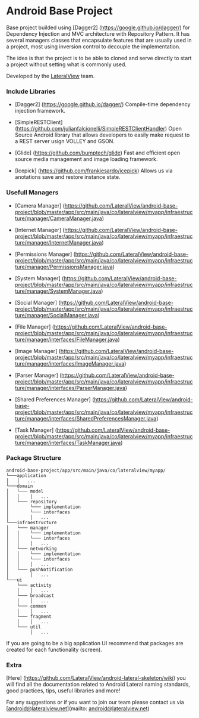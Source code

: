 # Android Base Project

Base project builded using [Dagger2] (https://google.github.io/dagger/) for Dependency Injection and MVC architecture with Repository Pattern.
It has several managers classes that encapsulate features that are usually used in a project, most using inversion control to decouple the implementation.

The idea is that the project is to be able to cloned and serve directly to start a project without setting what is commonly used.

Developed by the [LateralView](https://lateralview.co) team.

### Include Libraries

- [Dagger2] (https://google.github.io/dagger/)
Compile-time dependency injection framework.
 
- [SimpleRESTClient] (https://github.com/julianfalcionelli/SimpleRESTClientHandler)
Open Source Android library that allows developers to easily make request to a REST server usign VOLLEY and GSON.

- [Glide] (https://github.com/bumptech/glide)
Fast and efficient open source media management and image loading framework.

- [Icepick] (https://github.com/frankiesardo/icepick)
Allows us via anotations save and restore instance state.

### Usefull Managers

- [Camera Manager] (https://github.com/LateralView/android-base-project/blob/master/app/src/main/java/co/lateralview/myapp/infraestructure/manager/CameraManager.java)

- [Internet Manager] (https://github.com/LateralView/android-base-project/blob/master/app/src/main/java/co/lateralview/myapp/infraestructure/manager/InternetManager.java)

- [Permissions Manager] (https://github.com/LateralView/android-base-project/blob/master/app/src/main/java/co/lateralview/myapp/infraestructure/manager/PermissionsManager.java)

- [System Manager] (https://github.com/LateralView/android-base-project/blob/master/app/src/main/java/co/lateralview/myapp/infraestructure/manager/SystemManager.java)

- [Social Manager] (https://github.com/LateralView/android-base-project/blob/master/app/src/main/java/co/lateralview/myapp/infraestructure/manager/SocialManager.java)

- [File Manager] (https://github.com/LateralView/android-base-project/blob/master/app/src/main/java/co/lateralview/myapp/infraestructure/manager/interfaces/FileManager.java)

- [Image Manager] (https://github.com/LateralView/android-base-project/blob/master/app/src/main/java/co/lateralview/myapp/infraestructure/manager/interfaces/ImageManager.java)

- [Parser Manager] (https://github.com/LateralView/android-base-project/blob/master/app/src/main/java/co/lateralview/myapp/infraestructure/manager/interfaces/ParserManager.java)

- [Shared Preferences Manager] (https://github.com/LateralView/android-base-project/blob/master/app/src/main/java/co/lateralview/myapp/infraestructure/manager/interfaces/SharedPreferencesManager.java)

- [Task Manager] (https://github.com/LateralView/android-base-project/blob/master/app/src/main/java/co/lateralview/myapp/infraestructure/manager/interfaces/TaskManager.java)

### Package Structure

```
android-base-project/app/src/main/java/co/lateralview/myapp/
└───application
│   │   ...
└───domain
│   └─── model
│   │    │   ...
│   └─── repository
│        └─── implementation
│        └─── interfaces
│        │   ...
└───infraestructure
│   └─── manager
│   │    └─── implementation
│   │    └─── interfaces
│   │    │   ...
│   └─── networking
│   │    └─── implementation
│   │    └─── interfaces
│   │    │   ...
│   └─── pushNotification
│        │   ...
└───ui
    └─── activity
    │    │   ...
    └─── broadcast
    │    │   ...
    └─── common
    │    │   ...
    └─── fragment
    │    │   ...
    └─── util
         │   ...
```

If you are going to be a big application UI recommend that packages are created for each functionality (screen).

### Extra

[Here] (https://github.com/LateralView/android-lateral-skeleton/wiki) you will find all the documentation related to Android Lateral naming standards, good practices, tips, useful libraries and more!

For any suggestions or if you want to join our team please contact us via [android@lateralview.net](mailto: android@lateralview.net)
